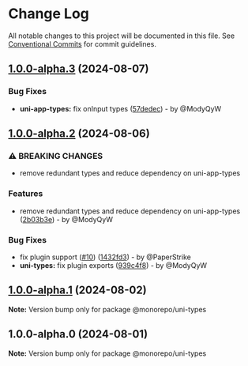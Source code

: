 # Change Log

All notable changes to this project will be documented in this file.
See [Conventional Commits](https://conventionalcommits.org) for commit guidelines.

## [1.0.0-alpha.3](https://github.com/uni-helper/typed/compare/v1.0.0-alpha.2...v1.0.0-alpha.3) (2024-08-07)

### Bug Fixes

* **uni-app-types:** fix onInput types ([57dedec](https://github.com/uni-helper/typed/commit/57dedec513e43a1c807ef6badb00bea68a465b14)) - by @ModyQyW

## [1.0.0-alpha.2](https://github.com/uni-helper/typed/compare/v1.0.0-alpha.1...v1.0.0-alpha.2) (2024-08-06)

### ⚠ BREAKING CHANGES

* remove redundant types and reduce dependency on uni-app-types

### Features

* remove redundant types and reduce dependency on uni-app-types ([2b03b3e](https://github.com/uni-helper/typed/commit/2b03b3ee83fbb42614591ea8adca352ce18deda1)) - by @ModyQyW

### Bug Fixes

* fix plugin support ([#10](https://github.com/uni-helper/typed/issues/10)) ([1432fd3](https://github.com/uni-helper/typed/commit/1432fd3855382c0dfa623f056531a6c5b5eddc8c)) - by @PaperStrike
* **uni-types:** fix plugin exports ([939c4f8](https://github.com/uni-helper/typed/commit/939c4f8da7bf23e6bb92a771a6294ea692a17308)) - by @ModyQyW

## [1.0.0-alpha.1](https://github.com/uni-helper/typed/compare/v1.0.0-alpha.0...v1.0.0-alpha.1) (2024-08-02)

**Note:** Version bump only for package @monorepo/uni-types

## 1.0.0-alpha.0 (2024-08-01)

**Note:** Version bump only for package @monorepo/uni-types
